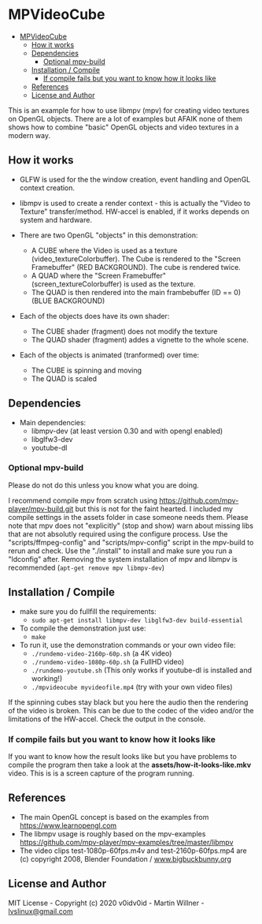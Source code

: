 # MPVideoCube

- [MPVideoCube](#mpvideocube)
  - [How it works](#how-it-works)
  - [Dependencies](#dependencies)
    - [Optional mpv-build](#optional-mpv-build)
  - [Installation / Compile](#installation--compile)
    - [If compile fails but you want to know how it looks like](#if-compile-fails-but-you-want-to-know-how-it-looks-like)
  - [References](#references)
  - [License and Author](#license-and-author)

This is an example for how to use libmpv (mpv) for creating video textures on OpenGL objects. There are a lot of examples but AFAIK none of them shows how to combine "basic" OpenGL objects and video textures in a modern way.

## How it works
* GLFW is used for the the window creation, event handling and  OpenGL context creation.
* libmpv is used to create a render context - this is actually the "Video to Texture" transfer/method. HW-accel is enabled, if it works depends on system and hardware.
  
* There are two OpenGL "objects" in this demonstration:
  * A CUBE where the Video is used as a texture (video_textureColorbuffer). The Cube is rendered to the "Screen Framebuffer" (RED BACKGROUND). The cube is rendered twice.
  * A QUAD where the "Screen Framebuffer" (screen_textureColorbuffer) is used as the texture.
  * The QUAD is then rendered into the main frambebuffer (ID == 0) (BLUE BACKGROUND)
  
* Each of the objects does have its own shader:
  * The CUBE shader (fragment) does not modify the texture
  * The QUAD shader (fragment) addes a vignette to the whole scene.

* Each of the objects is animated (tranformed) over time:
  * The CUBE is spinning and moving
  * The QUAD is scaled 

## Dependencies
* Main dependencies: 
  * libmpv-dev  (at least version 0.30 and with opengl enabled)
  * libglfw3-dev
  * youtube-dl

### Optional mpv-build 
Please do not do this unless you know what you are doing. 

I recommend compile mpv from scratch using https://github.com/mpv-player/mpv-build.git but this is not for the faint hearted. I included my compile settings in the assets folder in case someone needs them. Please note that mpv does not "explicitly" (stop and show) warn about missing libs that are not absolutly required using the configure process. Use the "scripts/ffmpeg-config" and "scripts/mpv-config" script in the mpv-build to rerun and check. Use the "./install" to install and make sure you run a "ldconfig" after. Removing the system installation of mpv and libmpv is recommended (```apt-get remove mpv libmpv-dev```)

## Installation / Compile
* make sure you do fullfill the requirements: 
  * ``` sudo apt-get install libmpv-dev libglfw3-dev build-essential ```
* To compile the demonstration just use:
  * ``` make  ```
* To run it, use the demonstration commands or your own video file:
  * ``` ./rundemo-video-2160p-60p.sh ``` (a 4K video)
  * ``` ./rundemo-video-1080p-60p.sh ``` (a FullHD video)
  * ``` ./rundemo-youtube.sh ```  (This only works if youtube-dl is installed and working!)
  * ``` ./mpvideocube myvideofile.mp4 ``` (try with your own video files)

If the spinning cubes stay black but you here the audio then the rendering of the video is broken. This can be due to the codec of the video and/or the limitations of the HW-accel. Check the output in the console.

### If compile fails but you want to know how it looks like

If you want to know how the result looks like but you have problems to compile the program then take a look at the **assets/how-it-looks-like.mkv** video. This is is a screen capture of the program running.

## References
* The main OpenGL concept is based on the examples from https://www.learnopengl.com
* The libmpv usage is roughly based on the mpv-examples https://github.com/mpv-player/mpv-examples/tree/master/libmpv
* The video clips test-1080p-60fps.m4v and test-2160p-60fps.mp4 are (c) copyright 2008, Blender Foundation / www.bigbuckbunny.org
   
## License and Author
MIT License - Copyright (c) 2020 v0idv0id - Martin Willner - lvslinux@gmail.com